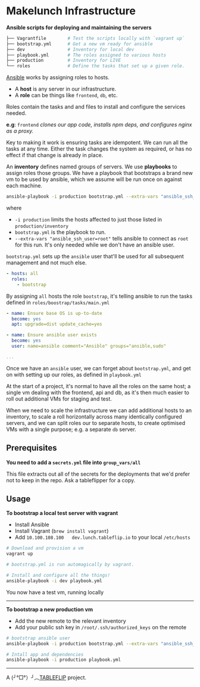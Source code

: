 # Makelunch Infrastructure

**Ansible scripts for deploying and maintaining the servers**

```sh
├── Vagrantfile        # Test the scripts locally with `vagrant up`
├── bootstrap.yml      # Get a new vm ready for ansible
├── dev                # Inventory for local dev
├── playbook.yml       # The roles assigned to various hosts
├── production         # Inventory for LIVE
└── roles              # Define the tasks that set up a given role.
```

[Ansible](http://docs.ansible.com/ansible/index.html) works by assigning roles to hosts.

- A **host** is any server in our infrastructure.
- A **role** can be things like `frontend`, `db`, etc.

Roles contain the tasks and and files to install and configure the services needed.

**e.g**: `frontend` _clones our app code, installs npm deps, and configures nginx as a proxy._

Key to making it work is ensuring tasks are idempotent. We can run all the tasks at any time. Either the task changes the system as required, or has no effect if that change is already in place.

An **inventory** defines named groups of servers. We use **playbooks** to assign roles those groups. We have a playbook that bootstraps a brand new vm to be used by ansible, which we assume will be run once on against each machine.

```sh
ansible-playbook -i production bootstrap.yml --extra-vars "ansible_ssh_user=root"
```

where
- `-i production` limits the hosts affected to just those listed in `production/inventory`
- `bootstrap.yml` is the playbook to run.
- `--extra-vars "ansible_ssh_user=root"` tells ansible to connect as `root` for this run. It's only needed while we don't have an ansible user.

`bootstrap.yml` sets up the `ansible` user that'll be used for all subsequent management and not much else.

```yaml
- hosts: all
  roles:
    - bootstrap
```

By assigning `all` hosts the role `bootstrap`, it's telling ansible to run the tasks defined in `roles/boostrap/tasks/main.yml`

```yaml
- name: Ensure base OS is up-to-date
  become: yes
  apt: upgrade=dist update_cache=yes

- name: Ensure ansible user exists
  become: yes
  user: name=ansible comment="Ansible" groups="ansible,sudo"

...
```

Once we have an `ansible` user, we can forget about `bootstrap.yml`, and get on with setting up our roles, as defined in `playbook.yml`

At the start of a project, it's normal to have all the roles on the same host; a single vm dealing with the frontend, api and db, as it's then much easier to roll out additional VMs for staging and test.

When we need to scale the infrastructure we can add additional hosts to an inventory, to scale a roll horizontally across many identically configured servers, and we can split roles our to separate hosts, to create optimised VMs with a single purpose; e.g. a separate `db` server.

## Prerequisites

**You need to add a `secrets.yml` file into `group_vars/all`**

This file extracts out all of the secrets for the deployments that we'd prefer not to keep in the repo. Ask a tableflipper for a copy.

## Usage

**To bootstrap a local test server with vagrant**

- Install Ansible
- Install Vagrant (`brew install vagrant`)
- Add `10.100.108.100	dev.lunch.tableflip.io` to your local `/etc/hosts`

```sh
# Download and provision a vm
vagrant up

# bootstrap.yml is run automagically by vagrant.

# Install and configure all the things!
ansible-playbook -i dev playbook.yml
```

You now have a test vm, running locally

---

**To bootstrap a new production vm**

- Add the new remote to the relevant inventory
- Add your public ssh key in `/root/.ssh/authorized_keys` on the remote

```sh
# bootstrap ansible user
ansible-playbook -i production bootstrap.yml --extra-vars "ansible_ssh_user=root"

# Intall app and dependencies
ansible-playbook -i production playbook.yml
```

---

A (╯°□°）╯︵[TABLEFLIP](https://tableflip.io/) project.
